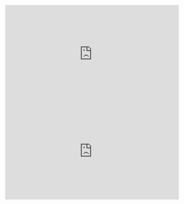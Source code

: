 <html>
<title>       </title> 
<iframe width="560" height="315" src="https://www.youtube.com/embed/vfnAYipqj1k" title="YouTube video player" frameborder="0" allow="accelerometer; autoplay; clipboard-write; encrypted-media; gyroscope; picture-in-picture" allowfullscreen></iframe>
<iframe width="560" height="315" src="https://www.youtube.com/embed/_9dU7X7REZU" title="YouTube video player" frameborder="0" allow="accelerometer; autoplay; clipboard-write; encrypted-media; gyroscope; picture-in-picture" allowfullscreen></iframe>
</html>

